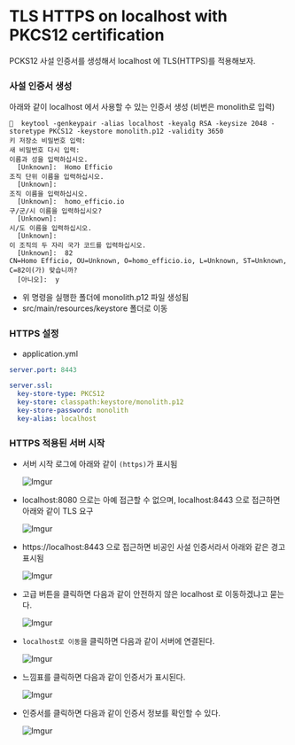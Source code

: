 # TLS HTTPS on localhost with PKCS12 certification

PCKS12 사설 인증서를 생성해서 localhost 에 TLS(HTTPS)를 적용해보자.

### 사설 인증서 생성

아래와 같이 localhost 에서 사용할 수 있는 인증서 생성 (비번은 monolith로 입력)

```
🍺  keytool -genkeypair -alias localhost -keyalg RSA -keysize 2048 -storetype PKCS12 -keystore monolith.p12 -validity 3650
키 저장소 비밀번호 입력:  
새 비밀번호 다시 입력: 
이름과 성을 입력하십시오.
  [Unknown]:  Homo Efficio
조직 단위 이름을 입력하십시오.
  [Unknown]:  
조직 이름을 입력하십시오.
  [Unknown]:  homo_efficio.io
구/군/시 이름을 입력하십시오?
  [Unknown]:  
시/도 이름을 입력하십시오.
  [Unknown]:  
이 조직의 두 자리 국가 코드를 입력하십시오.
  [Unknown]:  82
CN=Homo Efficio, OU=Unknown, O=homo_efficio.io, L=Unknown, ST=Unknown, C=82이(가) 맞습니까?
  [아니오]:  y
```
- 위 명령을 실행한 폴더에 monolith.p12 파일 생성됨
- src/main/resources/keystore 폴더로 이동

### HTTPS 설정

- application.yml

```yml
server.port: 8443

server.ssl:
  key-store-type: PKCS12
  key-store: classpath:keystore/monolith.p12
  key-store-password: monolith
  key-alias: localhost
```

### HTTPS 적용된 서버 시작

- 서버 시작 로그에 아래와 같이 `(https)`가 표시됨

    ![Imgur](https://i.imgur.com/FQA1vCg.png)
    
- localhost:8080 으로는 아예 접근할 수 없으며, localhost:8443 으로 접근하면 아래와 같이 TLS 요구

    ![Imgur](https://i.imgur.com/3H6Vm5y.png)
    
- https://localhost:8443 으로 접근하면 비공인 사설 인증서라서 아래와 같은 경고 표시됨

    ![Imgur](https://i.imgur.com/uClEozC.png)
    
- 고급 버튼을 클릭하면 다음과 같이 안전하지 않은 localhost 로 이동하겠냐고 묻는다.

    ![Imgur](https://i.imgur.com/d5oo6Sf.png)

- `localhost로 이동`을 클릭하면 다음과 같이 서버에 연결된다.

    ![Imgur](https://i.imgur.com/SKWBHhg.png)

- 느낌표를 클릭하면 다음과 같이 인증서가 표시된다.

    ![Imgur](https://i.imgur.com/wYYfLUu.png)
    
- 인증서를 클릭하면 다음과 같이 인증서 정보를 확인할 수 있다.

    ![Imgur](https://i.imgur.com/cJvlg3Q.png)

